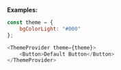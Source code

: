 <b>Examples:</b>

```js
const theme = {
    bgColorLight: "#000"
};

<ThemeProvider theme={theme}>
    <Button>Default Button</Button>
</ThemeProvider>
```